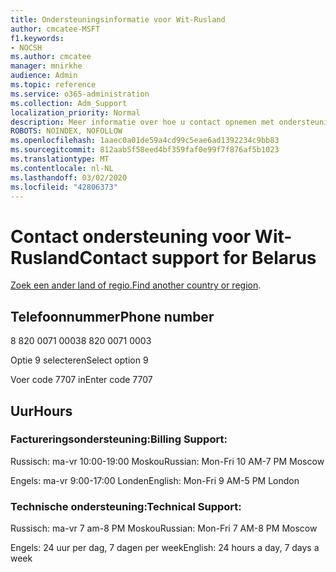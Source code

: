 ```yaml
---
title: Ondersteuningsinformatie voor Wit-Rusland
author: cmcatee-MSFT
f1.keywords:
- NOCSH
ms.author: cmcatee
manager: mnirkhe
audience: Admin
ms.topic: reference
ms.service: o365-administration
ms.collection: Adm_Support
localization_priority: Normal
description: Meer informatie over hoe u contact opnemen met ondersteuning voor uw land of regio.
ROBOTS: NOINDEX, NOFOLLOW
ms.openlocfilehash: 1aaec0a01de59a4cd99c5eae6ad1392234c9bb83
ms.sourcegitcommit: 812aab5f58eed4bf359faf0e99f7f876af5b1023
ms.translationtype: MT
ms.contentlocale: nl-NL
ms.lasthandoff: 03/02/2020
ms.locfileid: "42806373"
---
```

# <a name="contact-support-for-belarus"></a><span data-ttu-id="9262d-103">Contact ondersteuning voor Wit-Rusland</span><span class="sxs-lookup"><span data-stu-id="9262d-103">Contact support for Belarus</span></span>

<span data-ttu-id="9262d-104">[Zoek een ander land of regio.](../contact-support-for-business-products.md)</span><span class="sxs-lookup"><span data-stu-id="9262d-104">[Find another country or region](../contact-support-for-business-products.md).</span></span>

## <a name="phone-number"></a><span data-ttu-id="9262d-105">Telefoonnummer</span><span class="sxs-lookup"><span data-stu-id="9262d-105">Phone number</span></span>
<span data-ttu-id="9262d-106">8 820 0071 0003</span><span class="sxs-lookup"><span data-stu-id="9262d-106">8 820 0071 0003</span></span>

<span data-ttu-id="9262d-107">Optie 9 selecteren</span><span class="sxs-lookup"><span data-stu-id="9262d-107">Select option 9</span></span>

<span data-ttu-id="9262d-108">Voer code 7707 in</span><span class="sxs-lookup"><span data-stu-id="9262d-108">Enter code 7707</span></span>

## <a name="hours"></a><span data-ttu-id="9262d-109">Uur</span><span class="sxs-lookup"><span data-stu-id="9262d-109">Hours</span></span>
### <a name="billing-support"></a><span data-ttu-id="9262d-110">Factureringsondersteuning:</span><span class="sxs-lookup"><span data-stu-id="9262d-110">Billing Support:</span></span>

<span data-ttu-id="9262d-111">Russisch: ma-vr 10:00-19:00 Moskou</span><span class="sxs-lookup"><span data-stu-id="9262d-111">Russian: Mon-Fri 10 AM-7 PM Moscow</span></span>

<span data-ttu-id="9262d-112">Engels: ma-vr 9:00-17:00 Londen</span><span class="sxs-lookup"><span data-stu-id="9262d-112">English: Mon-Fri 9 AM-5 PM London</span></span>

### <a name="technical-support"></a><span data-ttu-id="9262d-113">Technische ondersteuning:</span><span class="sxs-lookup"><span data-stu-id="9262d-113">Technical Support:</span></span>

<span data-ttu-id="9262d-114">Russisch: ma-vr 7 am-8 PM Moskou</span><span class="sxs-lookup"><span data-stu-id="9262d-114">Russian: Mon-Fri 7 AM-8 PM Moscow</span></span>

<span data-ttu-id="9262d-115">Engels: 24 uur per dag, 7 dagen per week</span><span class="sxs-lookup"><span data-stu-id="9262d-115">English: 24 hours a day, 7 days a week</span></span>
